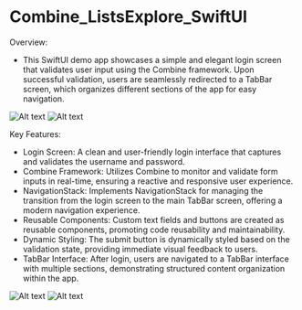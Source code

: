 # Combine_ListsExplore_SwiftUI
Overview:
- This SwiftUI demo app showcases a simple and elegant login screen that validates user input using the Combine framework. Upon successful validation, users are seamlessly redirected to a TabBar screen, which organizes different sections of the app for easy navigation.

![Alt text](https://github.com/user-attachments/assets/24dc85f3-d8e7-4fe6-9f75-47e7a323d580)
![Alt text](https://github.com/user-attachments/assets/d4a05ef7-f0b7-45d8-8446-610d926e69e2)

Key Features:

- Login Screen: A clean and user-friendly login interface that captures and validates the username and password.
- Combine Framework: Utilizes Combine to monitor and validate form inputs in real-time, ensuring a reactive and responsive user experience.
- NavigationStack: Implements NavigationStack for managing the transition from the login screen to the main TabBar screen, offering a modern navigation experience.
- Reusable Components: Custom text fields and buttons are created as reusable components, promoting code reusability and maintainability.
- Dynamic Styling: The submit button is dynamically styled based on the validation state, providing immediate visual feedback to users.
- TabBar Interface: After login, users are navigated to a TabBar interface with multiple sections, demonstrating structured content organization within the app.

![Alt text](https://github.com/user-attachments/assets/05714257-ffaa-4cc1-913d-8735a132e413)
![Alt text](https://github.com/user-attachments/assets/f26882bf-e48b-46ee-aefd-f65548d78ccc)

